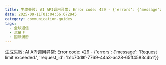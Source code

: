 ```yaml
---
title: 生成失败: AI API调用异常: Error code: 429 - {'errors': {'message': 'Request limit exceeded.', 'request_id': '5c04addd-0493-4bcd-8019-833b58ce17b4'}}
date: 2025-09-11T01:04:56.672945
category: communication-guides
tags:
  - 全球通信
  - 流量卡
  - 国际漫游
---
```


生成失败: AI API调用异常: Error code: 429 - {'errors': {'message': 'Request limit exceeded.', 'request_id': 'b1c70d9f-7769-44a3-ac28-65ff4583c4b1'}}
